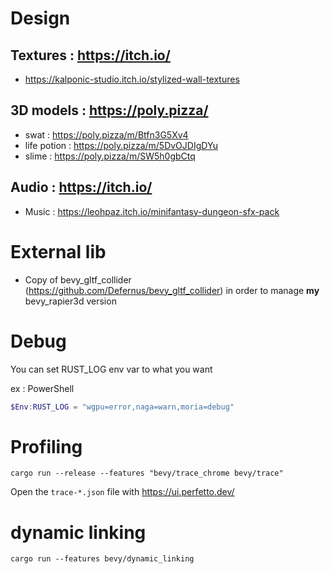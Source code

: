 # Design

## Textures :  https://itch.io/
- https://kalponic-studio.itch.io/stylized-wall-textures

## 3D models : https://poly.pizza/
- swat : https://poly.pizza/m/Btfn3G5Xv4
- life potion : https://poly.pizza/m/5DvOJDIgDYu
- slime : https://poly.pizza/m/SW5h0gbCtq

## Audio : https://itch.io/
- Music : https://leohpaz.itch.io/minifantasy-dungeon-sfx-pack

# External lib
- Copy of bevy_gltf_collider (https://github.com/Defernus/bevy_gltf_collider) in order to manage **my** bevy_rapier3d version

# Debug
You can set RUST_LOG env var to what you want

ex : PowerShell
```powershell
$Env:RUST_LOG = "wgpu=error,naga=warn,moria=debug"
```

# Profiling
```shell
cargo run --release --features "bevy/trace_chrome bevy/trace"
```
Open the `trace-*.json` file with https://ui.perfetto.dev/

# dynamic linking
```shell
cargo run --features bevy/dynamic_linking
```
